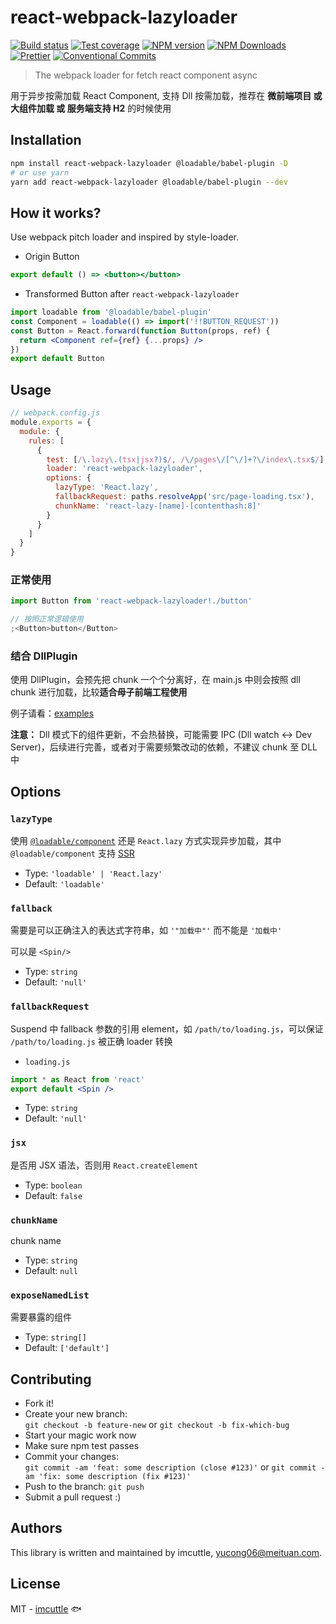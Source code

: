 # react-webpack-lazyloader

[![Build status](https://img.shields.io/travis/imcuttle/react-webpack-lazyloader/master.svg?style=flat-square)](https://travis-ci.org/imcuttle/react-webpack-lazyloader)
[![Test coverage](https://img.shields.io/codecov/c/github/imcuttle/react-webpack-lazyloader.svg?style=flat-square)](https://codecov.io/github/imcuttle/react-webpack-lazyloader?branch=master)
[![NPM version](https://img.shields.io/npm/v/react-webpack-lazyloader.svg?style=flat-square)](https://www.npmjs.com/package/react-webpack-lazyloader)
[![NPM Downloads](https://img.shields.io/npm/dm/react-webpack-lazyloader.svg?style=flat-square&maxAge=43200)](https://www.npmjs.com/package/react-webpack-lazyloader)
[![Prettier](https://img.shields.io/badge/code_style-prettier-ff69b4.svg?style=flat-square)](https://prettier.io/)
[![Conventional Commits](https://img.shields.io/badge/Conventional%20Commits-1.0.0-yellow.svg?style=flat-square)](https://conventionalcommits.org)

> The webpack loader for fetch react component async

用于异步按需加载 React Component, 支持 Dll 按需加载，推荐在 **微前端项目 或 大组件加载 或 服务端支持 H2** 的时候使用

## Installation

```bash
npm install react-webpack-lazyloader @loadable/babel-plugin -D
# or use yarn
yarn add react-webpack-lazyloader @loadable/babel-plugin --dev
```

## How it works?

Use webpack pitch loader and inspired by style-loader.

- Origin Button

```jsx
export default () => <button></button>
```

- Transformed Button after `react-webpack-lazyloader`

```jsx
import loadable from '@loadable/babel-plugin'
const Component = loadable(() => import('!!BUTTON_REQUEST'))
const Button = React.forward(function Button(props, ref) {
  return <Component ref={ref} {...props} />
})
export default Button
```

## Usage

```js
// webpack.config.js
module.exports = {
  module: {
    rules: [
      {
        test: [/\.lazy\.(tsx|jsx?)$/, /\/pages\/[^\/]+?\/index\.tsx$/],
        loader: 'react-webpack-lazyloader',
        options: {
          lazyType: 'React.lazy',
          fallbackRequest: paths.resolveApp('src/page-loading.tsx'),
          chunkName: 'react-lazy-[name]-[contenthash:8]'
        }
      }
    ]
  }
}
```

### 正常使用

```jsx
import Button from 'react-webpack-lazyloader!./button'

// 按照正常逻辑使用
;<Button>button</Button>
```

### 结合 DllPlugin

使用 DllPlugin，会预先把 chunk 一个个分离好，在 main.js 中则会按照 dll chunk 进行加载，比较**适合母子前端工程使用**

例子请看：[examples](./examples)

**注意：** Dll 模式下的组件更新，不会热替换，可能需要 IPC (Dll watch <-> Dev Server)，后续进行完善，或者对于需要频繁改动的依赖，不建议 chunk 至 DLL 中

## Options

### `lazyType`

使用 [`@loadable/component`](https://github.com/gregberge/loadable-components) 还是 `React.lazy` 方式实现异步加载，其中 `@loadable/component` 支持 [SSR](./examples)

- Type: `'loadable' | 'React.lazy'`
- Default: `'loadable'`

### `fallback`

需要是可以正确注入的表达式字符串，如 `'"加载中"'` 而不能是 `'加载中'`

可以是 `<Spin/>`

- Type: `string`
- Default: `'null'`

### `fallbackRequest`

Suspend 中 fallback 参数的引用 element，如 `/path/to/loading.js`，可以保证 `/path/to/loading.js` 被正确 loader 转换

- `loading.js`

```jsx
import * as React from 'react'
export default <Spin />
```

- Type: `string`
- Default: `'null'`

### `jsx`

是否用 JSX 语法，否则用 `React.createElement`

- Type: `boolean`
- Default: `false`

### `chunkName`

chunk name

- Type: `string`
- Default: `null`

### `exposeNamedList`

需要暴露的组件

- Type: `string[]`
- Default: `['default']`

## Contributing

- Fork it!
- Create your new branch:  
  `git checkout -b feature-new` or `git checkout -b fix-which-bug`
- Start your magic work now
- Make sure npm test passes
- Commit your changes:  
  `git commit -am 'feat: some description (close #123)'` or `git commit -am 'fix: some description (fix #123)'`
- Push to the branch: `git push`
- Submit a pull request :)

## Authors

This library is written and maintained by imcuttle, <a href="mailto:yucong06@meituan.com">yucong06@meituan.com</a>.

## License

MIT - [imcuttle](https://github.com/imcuttle) 🐟
